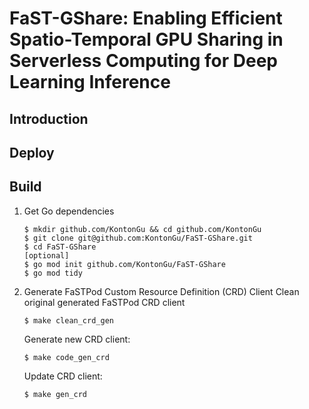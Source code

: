 # FaST-GShare: Enabling Efficient Spatio-Temporal GPU Sharing in Serverless Computing for Deep Learning Inference

## Introduction

## Deploy



## Build
1. Get Go dependencies
    ```
    $ mkdir github.com/KontonGu && cd github.com/KontonGu
    $ git clone git@github.com:KontonGu/FaST-GShare.git
    $ cd FaST-GShare
    [optional]
    $ go mod init github.com/KontonGu/FaST-GShare
    $ go mod tidy
    ```
2. Generate FaSTPod Custom Resource Definition (CRD) Client
    Clean original generated FaSTPod CRD client
    ```
    $ make clean_crd_gen
    ```
    Generate new CRD client:
    ```
    $ make code_gen_crd
    ```
    Update CRD client:
    ```
    $ make gen_crd
    ```

